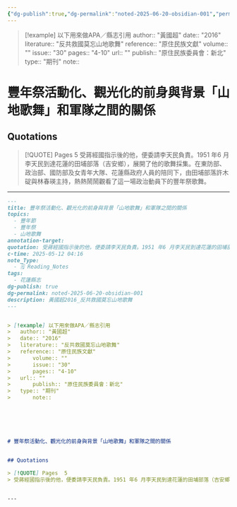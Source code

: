 ```yaml
---
{"dg-publish":true,"dg-permalink":"noted-2025-06-20-obsidian-001","permalink":"/noted-2025-06-20-obsidian-001/","title":"豐年祭活動化、觀光化的前身與背景「山地歌舞」和軍隊之間的關係","tags":["花蓮縣志"],"noteIcon":"3","created":"2025-05-12T17:51:25.000+08:00","updated":"2025-06-20T14:42:24.270+08:00"}
---
```




> [!example] 以下用來做APA／縣志引用
> 	author:: "黃國超"
> 	date:: "2016"
> 	literature:: "反共救國莫忘山地歌舞"
> 	reference:: "原住民族文獻"
> 		volume:: ""
> 		issue:: "30"
> 		pages:: "4-10"
> 	url:: ""
> 		publish:: "原住民族委員會：新北"
> 	type:: "期刊"	
> 		note:: 






# 豐年祭活動化、觀光化的前身與背景「山地歌舞」和軍隊之間的關係


## Quotations

> [!QUOTE] Pages  5
> 受蔣經國指示後的他，便委請李天民負責。1951 年6 月李天民到達花蓮的田埔部落（吉安鄉），展開了他的歌舞採集。在東防部、政治部、國防部及女青年大隊、花蓮縣政府人員的陪同下，由田埔部落許木碇與林春瑛主持，熱熱鬧鬧觀看了這一場政治動員下的豐年祭歌舞。


---


```markdown
---
title: 豐年祭活動化、觀光化的前身與背景「山地歌舞」和軍隊之間的關係
topics:
  - 豐年節
  - 豐年祭
  - 山地歌舞
annotation-target: 
quotation: 受蔣經國指示後的他，便委請李天民負責。1951 年6 月李天民到達花蓮的田埔部落（吉安鄉），展開了他的歌舞採集。在東防部、政治部、國防部及女青年大隊、花蓮縣政府人員的陪同下，由田埔部落許木碇與林春瑛主持1 ，熱熱鬧鬧觀看了這一場政治動員下的豐年祭歌舞。
c-time: 2025-05-12 04:16
note_Type:
  - 🗒️ Reading_Notes
tags:
  - 花蓮縣志
dg-publish: true
dg-permalink: noted-2025-06-20-obsidian-001
description: 黃國超2016_反共救國莫忘山地歌舞
---


> [!example] 以下用來做APA／縣志引用
> 	author:: "黃國超"
> 	date:: "2016"
> 	literature:: "反共救國莫忘山地歌舞"
> 	reference:: "原住民族文獻"
> 		volume:: ""
> 		issue:: "30"
> 		pages:: "4-10"
> 	url:: ""
> 		publish:: "原住民族委員會：新北"
> 	type:: "期刊"	
> 		note:: 






# 豐年祭活動化、觀光化的前身與背景「山地歌舞」和軍隊之間的關係


## Quotations

> [!QUOTE] Pages  5
> 受蔣經國指示後的他，便委請李天民負責。1951 年6 月李天民到達花蓮的田埔部落（吉安鄉），展開了他的歌舞採集。在東防部、政治部、國防部及女青年大隊、花蓮縣政府人員的陪同下，由田埔部落許木碇與林春瑛主持，熱熱鬧鬧觀看了這一場政治動員下的豐年祭歌舞。


---
```